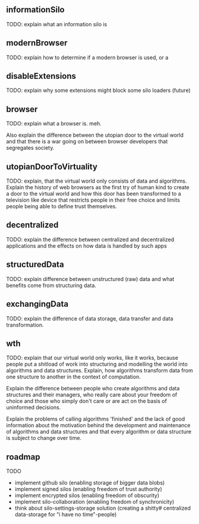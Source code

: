 ## informationSilo

TODO: explain what an information silo is

## modernBrowser

TODO: explain how to determine if a modern browser is used, or a

## disableExtensions

TODO: explain why some extensions might block some silo loaders (future)

## browser

TODO: explain what a browser is. meh.

Also explain the difference between the utopian door to the virtual
world and that there is a war going on between browser developers that
segregates society.

## utopianDoorToVirtuality

TODO: explain, that the virtual world only consists of data and
algorithms. Explain the history of web browsers as the first try of
human kind to create a door to the virtual world and how this door has
been transformed to a television like device that restricts people in
their free choice and limits people being able to define trust
themselves.

## decentralized

TODO: explain the difference between centralized and decentralized
applications and the effects on how data is handled by such apps

## structuredData

TODO: explain difference between unstructured (raw) data and what
benefits come from structuring data.

## exchangingData

TODO: explain the difference of data storage, data transfer and data
transformation.

## wth

TODO: explain that our virtual world only works, like it works, because
people put a shitload of work into structuring and modelling the world
into algorithms and data structures. Explain, how algorithms transform
data from one structure to another in the context of computation.

Explain the difference between people who create algorithms and data
structures and their managers, who really care about your freedom of
choice and those who simply don't care or are act on the basis of
uninformed decisions.

Explain the problems of calling algorithms 'finished' and the lack of
good information about the motivation behind the development and
maintenance of algorithms and data structures and that every
algorithm or data structure is subject to change over time.

## roadmap

TODO

* implement github silo (enabling storage of bigger data blobs)
* implement signed silos (enabling freedom of trust authority)
* implement encrypted silos (enabling freedom of obscurity)
* implement silo-collaboration (enabling freedom of synchronicity)
* think about silo-settings-storage solution (creating a shitty#
  centralized data-storage for "i have no time"-people)